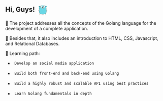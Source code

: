 ## Hi, Guys! <img align="center" alt="Aline-Go" height="30" width="40" src="https://raw.githubusercontent.com/devicons/devicon/master/icons/go/go-original.svg">

🔹 The project addresses all the concepts of the Golang language for the development of a complete application.

🔹 Besides that, it also includes an introduction to HTML, CSS, Javascript, and Relational Databases.

🔹 Learning path:

```
 ▪️  Develop an social media application 
 
 ▪️  Build both front-end and back-end using Golang 
 
 ▪️  Build a highly robust and scalable API using best practices 
 
 ▪️  Learn Golang fundamentals in depth
```

